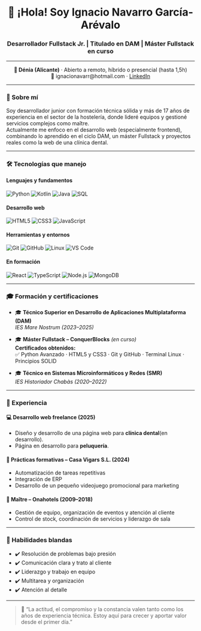 <h1 align="center">👋 ¡Hola! Soy Ignacio Navarro García-Arévalo</h1>

<h3 align="center">Desarrollador Fullstack Jr. | Titulado en DAM | Máster Fullstack en curso</h3>

---

<p align="center">
  <strong>📍 Dénia (Alicante)</strong> · Abierto a remoto, híbrido o presencial (hasta 1,5h)<br/>
  📧 ignacionavarr@hotmail.com · 
  <a href="https://www.linkedin.com/in/ignacio-navarro-74136125b">LinkedIn</a>
</p>

---

### 🚀 Sobre mí

Soy desarrollador junior con formación técnica sólida y más de 17 años de experiencia en el sector de la hostelería, donde lideré equipos y gestioné servicios complejos como maître.  
Actualmente me enfoco en el desarrollo web (especialmente frontend), combinando lo aprendido en el ciclo DAM, un máster Fullstack y proyectos reales como la web de una clínica dental.

---

### 🛠️ Tecnologías que manejo

#### Lenguajes y fundamentos

![Python](https://img.shields.io/badge/-Python-3776AB?style=for-the-badge&logo=python&logoColor=white)
![Kotlin](https://img.shields.io/badge/-Kotlin-7F52FF?style=for-the-badge&logo=kotlin&logoColor=white)
![Java](https://img.shields.io/badge/-Java-007396?style=for-the-badge&logo=java&logoColor=white)
![SQL](https://img.shields.io/badge/-SQL-003B57?style=for-the-badge&logo=sqlite&logoColor=white)

#### Desarrollo web

![HTML5](https://img.shields.io/badge/-HTML5-E34F26?style=for-the-badge&logo=html5&logoColor=white)
![CSS3](https://img.shields.io/badge/-CSS3-1572B6?style=for-the-badge&logo=css3&logoColor=white)
![JavaScript](https://img.shields.io/badge/-JavaScript-F7DF1E?style=for-the-badge&logo=javascript&logoColor=black)

#### Herramientas y entornos

![Git](https://img.shields.io/badge/-Git-F05032?style=for-the-badge&logo=git&logoColor=white)
![GitHub](https://img.shields.io/badge/-GitHub-181717?style=for-the-badge&logo=github&logoColor=white)
![Linux](https://img.shields.io/badge/-Linux-FCC624?style=for-the-badge&logo=linux&logoColor=black)
![VS Code](https://img.shields.io/badge/-VSCode-007ACC?style=for-the-badge&logo=visual-studio-code&logoColor=white)

#### En formación

![React](https://img.shields.io/badge/-React-61DAFB?style=for-the-badge&logo=react&logoColor=black)
![TypeScript](https://img.shields.io/badge/-TypeScript-3178C6?style=for-the-badge&logo=typescript&logoColor=white)
![Node.js](https://img.shields.io/badge/-Node.js-339933?style=for-the-badge&logo=nodedotjs&logoColor=white)
![MongoDB](https://img.shields.io/badge/-MongoDB-47A248?style=for-the-badge&logo=mongodb&logoColor=white)

---

### 🎓 Formación y certificaciones

- 🎓 **Técnico Superior en Desarrollo de Aplicaciones Multiplataforma (DAM)**  
  _IES Mare Nostrum (2023–2025)_

- 🎓 **Máster Fullstack – ConquerBlocks** _(en curso)_  
  **Certificados obtenidos:**  
  ✅ Python Avanzado · HTML5 y CSS3 · Git y GitHub · Terminal Linux · Principios SOLID

- 🎓 **Técnico en Sistemas Microinformáticos y Redes (SMR)**  
  _IES Historiador Chabàs (2020–2022)_

---

### 💼 Experiencia

#### 💻 **Desarrollo web freelance** (2025)
- Diseño y desarrollo de una página web para **clínica dental**(en desarrollo).
- Página en desarrollo para **peluquería**.

#### 🏢 **Prácticas formativas – Casa Vigars S.L.** (2024)
- Automatización de tareas repetitivas
- Integración de ERP
- Desarrollo de un pequeño videojuego promocional para marketing

#### 🏨 **Maître – Onahotels** (2009–2018)
- Gestión de equipo, organización de eventos y atención al cliente
- Control de stock, coordinación de servicios y liderazgo de sala

---

### 💬 Habilidades blandas

- ✔️ Resolución de problemas bajo presión  
- ✔️ Comunicación clara y trato al cliente  
- ✔️ Liderazgo y trabajo en equipo  
- ✔️ Multitarea y organización  
- ✔️ Atención al detalle  

---

> 🎯 “La actitud, el compromiso y la constancia valen tanto como los años de experiencia técnica. Estoy aquí para crecer y aportar valor desde el primer día.”


